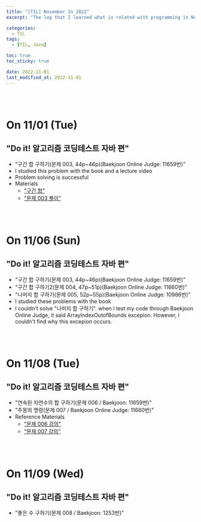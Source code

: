 ```yaml
---
title: "[TIL] November In 2022"
excerpt: "The log that I learned what is related with programming in November 2022"

categories:
  - TIL
tags:
  - [TIL, Java]

toc: true
toc_sticky: true

date: 2022-11-01
last_modified_at: 2022-11-01
---
```


<br><br>

# On 11/01 (Tue)

## "Do it! 알고리즘 코딩테스트 자바 편"

- "구간 합 구하기(문제 003, 44p~46p)(Baekjoon Online Judge: 11659번)"
- I studied this problem with the book and a lecture video
- Problem solving is successful
- Materials
  - ["구간 합"](https://youtu.be/O514yiWg8YE)
  - ["문제 003 풀이"](https://youtu.be/JSfXW7UJ04Y)

<br><br>

# On 11/06 (Sun)

## "Do it! 알고리즘 코딩테스트 자바 편"

- "구간 합 구하기(문제 003, 44p~46p)(Baekjoon Online Judge: 11659번)"
- "구간 합 구하기2(문제 004, 47p~51p)(Baekjoon Online Judge: 11660번)"
- "나머지 합 구하기(문제 005, 52p~55p)(Baekjoon Online Judge: 10986번)"
- I studied these problems with the book
- I couldn't solve "나머지 합 구하기". when I test my code through Baekjoon Online Judge, it said ArrayIndexOutofBounds excepion. However, I couldn't find why this excepion occurs.

<br><br>

# On 11/08 (Tue)

## "Do it! 알고리즘 코딩테스트 자바 편"

- "연속된 자연수의 합 구하기(문제 006 / Baekjoon: 11659번)"
- "주몽의 명령(문제 007 / Baekjoon Online Judge: 11660번)"
- Reference Materials
  - ["문제 006 강의"](https://youtu.be/ZovjkF2DzIs)
  - ["문제 007 강의"](https://youtu.be/BA8zkffKc88)

<br><br>

# On 11/09 (Wed)

## "Do it! 알고리즘 코딩테스트 자바 편"

- "좋은 수 구하기(문제 008 / Baekjoon: 1253번)"
